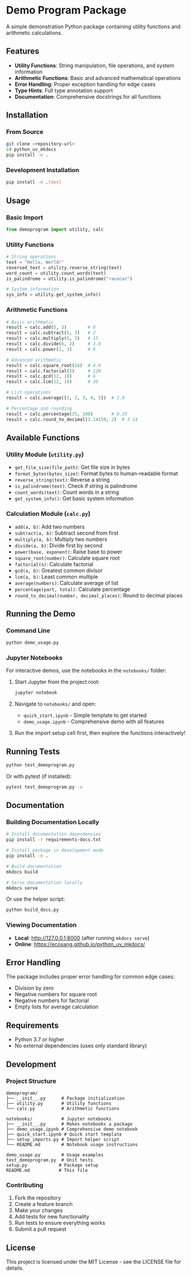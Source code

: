 # Demo Program Package

A simple demonstration Python package containing utility functions and arithmetic calculations.

## Features

- **Utility Functions**: String manipulation, file operations, and system information
- **Arithmetic Functions**: Basic and advanced mathematical operations
- **Error Handling**: Proper exception handling for edge cases
- **Type Hints**: Full type annotation support
- **Documentation**: Comprehensive docstrings for all functions

## Installation

### From Source
```bash
git clone <repository-url>
cd python_uv_mkdocs
pip install -e .
```

### Development Installation
```bash
pip install -e .[dev]
```

## Usage

### Basic Import
```python
from demoprogram import utility, calc
```

### Utility Functions
```python
# String operations
text = "Hello, World!"
reversed_text = utility.reverse_string(text)
word_count = utility.count_words(text)
is_palindrome = utility.is_palindrome("racecar")

# System information
sys_info = utility.get_system_info()
```

### Arithmetic Functions
```python
# Basic arithmetic
result = calc.add(5, 3)        # 8
result = calc.subtract(5, 3)   # 2
result = calc.multiply(5, 3)   # 15
result = calc.divide(6, 2)     # 3.0
result = calc.power(2, 3)      # 8

# Advanced arithmetic
result = calc.square_root(16)  # 4.0
result = calc.factorial(5)     # 120
result = calc.gcd(12, 18)      # 6
result = calc.lcm(12, 18)      # 36

# List operations
result = calc.average([1, 2, 3, 4, 5])  # 3.0

# Percentage and rounding
result = calc.percentage(25, 100)       # 0.25
result = calc.round_to_decimal(3.14159, 2)  # 3.14
```

## Available Functions

### Utility Module (`utility.py`)

- `get_file_size(file_path)`: Get file size in bytes
- `format_bytes(bytes_size)`: Format bytes to human-readable format
- `reverse_string(text)`: Reverse a string
- `is_palindrome(text)`: Check if string is palindrome
- `count_words(text)`: Count words in a string
- `get_system_info()`: Get basic system information

### Calculation Module (`calc.py`)

- `add(a, b)`: Add two numbers
- `subtract(a, b)`: Subtract second from first
- `multiply(a, b)`: Multiply two numbers
- `divide(a, b)`: Divide first by second
- `power(base, exponent)`: Raise base to power
- `square_root(number)`: Calculate square root
- `factorial(n)`: Calculate factorial
- `gcd(a, b)`: Greatest common divisor
- `lcm(a, b)`: Least common multiple
- `average(numbers)`: Calculate average of list
- `percentage(part, total)`: Calculate percentage
- `round_to_decimal(number, decimal_places)`: Round to decimal places

## Running the Demo

### Command Line
```bash
python demo_usage.py
```

### Jupyter Notebooks
For interactive demos, use the notebooks in the `notebooks/` folder:

1. Start Jupyter from the project root:
   ```bash
   jupyter notebook
   ```

2. Navigate to `notebooks/` and open:
   - `quick_start.ipynb` - Simple template to get started
   - `demo_usage.ipynb` - Comprehensive demo with all features

3. Run the import setup cell first, then explore the functions interactively!

## Running Tests

```bash
python test_demoprogram.py
```

Or with pytest (if installed):
```bash
pytest test_demoprogram.py -v
```

## Documentation

### Building Documentation Locally

```bash
# Install documentation dependencies
pip install -r requirements-docs.txt

# Install package in development mode
pip install -e .

# Build documentation
mkdocs build

# Serve documentation locally
mkdocs serve
```

Or use the helper script:
```bash
python build_docs.py
```

### Viewing Documentation

- **Local**: http://127.0.0.1:8000 (after running `mkdocs serve`)
- **Online**: https://ecosang.github.io/python_uv_mkdocs/

## Error Handling

The package includes proper error handling for common edge cases:

- Division by zero
- Negative numbers for square root
- Negative numbers for factorial
- Empty lists for average calculation

## Requirements

- Python 3.7 or higher
- No external dependencies (uses only standard library)

## Development

### Project Structure
```
demoprogram/
├── __init__.py      # Package initialization
├── utility.py       # Utility functions
└── calc.py          # Arithmetic functions

notebooks/           # Jupyter notebooks
├── __init__.py      # Makes notebooks a package
├── demo_usage.ipynb # Comprehensive demo notebook
├── quick_start.ipynb # Quick start template
├── setup_imports.py # Import helper script
└── README.md        # Notebook usage instructions

demo_usage.py        # Usage examples
test_demoprogram.py  # Unit tests
setup.py            # Package setup
README.md           # This file
```

### Contributing

1. Fork the repository
2. Create a feature branch
3. Make your changes
4. Add tests for new functionality
5. Run tests to ensure everything works
6. Submit a pull request

## License

This project is licensed under the MIT License - see the LICENSE file for details.